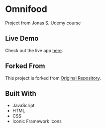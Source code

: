 # Omnifood
Project from Jonas S. Udemy course
## Live Demo
Check out the live app [here](https://ro008.github.io/omnifood/).

## Forked From
This project is forked from [Original Repository](https://github.com/jonasschmedtmann/html-css-course).

## Built With

- JavaScript
- HTML
- CSS
- Iconic Framework Icons